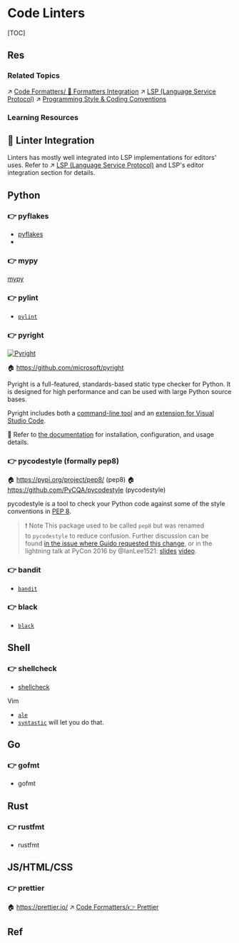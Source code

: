 # Code Linters

[TOC]



## Res
### Related Topics
↗ [Code Formatters/ 📲 Formatters Integration](Code%20Formatters.md#📲%20Formatters%20Integration)
↗ [LSP (Language Service Protocol)](../🌋%20Advanced%20Language%20Services/❤️‍🔥%20LSP%20(Language%20Service%20Protocol)/LSP%20(Language%20Service%20Protocol).md)
↗ [Programming Style & Coding Conventions](../../Programming%20Style%20&%20Coding%20Conventions.md)


### Learning Resources



## 📲 Linter Integration
Linters has mostly well integrated into LSP implementations for editors' uses. Refer to ↗ [LSP (Language Service Protocol)](../🌋%20Advanced%20Language%20Services/❤️‍🔥%20LSP%20(Language%20Service%20Protocol)/LSP%20(Language%20Service%20Protocol).md) and LSP's editor integration section for details.



## Python
### 👉 pyflakes
- [pyflakes](https://pypi.org/project/pyflakes)
- 


### 👉 mypy
[mypy](http://mypy-lang.org/) 


### 👉 pylint
- [`pylint`](https://github.com/PyCQA/pylint)


### 👉 pyright
[![Pyright](https://github.com/microsoft/pyright/raw/main/docs/img/PyrightLarge.png)](https://github.com/microsoft/pyright/blob/main/docs/img/PyrightLarge.png)

🏠 https://github.com/microsoft/pyright

Pyright is a full-featured, standards-based static type checker for Python. It is designed for high performance and can be used with large Python source bases.

Pyright includes both a [command-line tool](https://microsoft.github.io/pyright/#/command-line) and an [extension for Visual Studio Code](https://marketplace.visualstudio.com/items?itemName=ms-pyright.pyright).


📂 Refer to [the documentation](https://microsoft.github.io/pyright) for installation, configuration, and usage details.


### 👉 pycodestyle (formally pep8)
🏠 https://pypi.org/project/pep8/ (pep8)
🏠 https://github.com/PyCQA/pycodestyle (pycodestyle)


pycodestyle is a tool to check your Python code against some of the style conventions in [PEP 8](http://www.python.org/dev/peps/pep-0008/).

> ❗ Note
> This package used to be called `pep8` but was renamed to `pycodestyle` to reduce confusion. Further discussion can be found [in the issue where Guido requested this change](https://github.com/PyCQA/pycodestyle/issues/466), or in the lightning talk at PyCon 2016 by @IanLee1521: [slides](https://speakerdeck.com/ianlee1521/pep8-vs-pep-8) [video](https://youtu.be/PulzIT8KYLk?t=36m).


### 👉 bandit
- [`bandit`](https://pypi.org/project/bandit/)


### 👉 black
- [`black`](https://github.com/psf/black)



## Shell
### 👉 shellcheck
- [shellcheck](https://www.shellcheck.net/) 

Vim
- [`ale`](https://vimawesome.com/plugin/ale) 
- [`syntastic`](https://vimawesome.com/plugin/syntastic) will let you do that. 



## Go
### 👉 gofmt
- gofmt



## Rust
### 👉 rustfmt
- rustfmt



## JS/HTML/CSS
### 👉 prettier
🏠 https://prettier.io/
↗ [Code Formatters/👉 Prettier](Code%20Formatters.md#👉%20Prettier)



## Ref

